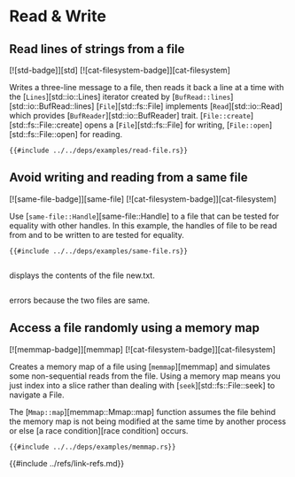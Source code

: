 # Read & Write

## Read lines of strings from a file

[![std-badge]][std] [![cat-filesystem-badge]][cat-filesystem]

Writes a three-line message to a file, then reads it back a line at a time with the [`Lines`][std::io::Lines] iterator created by
[`BufRead::lines`][std::io::BufRead::lines] [`File`][std::fs::File] implements [`Read`][std::io::Read] which provides [`BufReader`][std::io::BufReader] trait. [`File::create`][std::fs::File::create] opens a [`File`][std::fs::File] for writing, [`File::open`][std::fs::File::open] for reading.

```rust,editable
{{#include ../../deps/examples/read-file.rs}}
```

## Avoid writing and reading from a same file

[![same-file-badge]][same-file] [![cat-filesystem-badge]][cat-filesystem]

Use [`same-file::Handle`][same-file::Handle] to a file that can be tested for equality with other handles. In this example, the handles of file to be read from and to be written to are tested for equality.

```rust,editable,no_run
{{#include ../../deps/examples/same-file.rs}}
```

```bash cargo run
```

displays the contents of the file new.txt.

```bash cargo run >> new.txt
```

errors because the two files are same.

## Access a file randomly using a memory map

[![memmap-badge]][memmap] [![cat-filesystem-badge]][cat-filesystem]

Creates a memory map of a file using [`memmap`][memmap] and simulates some non-sequential reads from the file. Using a memory map means you just index into a slice rather than dealing with [`seek`][std::fs::File::seek] to navigate a File.

The [`Mmap::map`][memmap::Mmap::map] function assumes the file behind the memory map is not being modified at the same time by another process or else [a race condition][race condition] occurs.

```rust,editable
{{#include ../../deps/examples/memmap.rs}}
```

{{#include ../refs/link-refs.md}}
